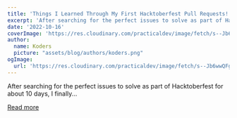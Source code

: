 ```yaml
---
title: 'Things I Learned Through My First Hacktoberfest Pull Requests!'
excerpt: 'After searching for the perfect issues to solve as part of Hacktoberfest for about 10 days, I finally...'
date: '2022-10-16'
coverImage: 'https://res.cloudinary.com/practicaldev/image/fetch/s--Jb6wwQFg--/c_imagga_scale,f_auto,fl_progressive,h_420,q_auto,w_1000/https://dev-to-uploads.s3.amazonaws.com/uploads/articles/zrifgkmvdfpg3mltcwux.png'
author:
  name: Koders
  picture: "assets/blog/authors/koders.png"
ogImage:
  url: 'https://res.cloudinary.com/practicaldev/image/fetch/s--Jb6wwQFg--/c_imagga_scale,f_auto,fl_progressive,h_420,q_auto,w_1000/https://dev-to-uploads.s3.amazonaws.com/uploads/articles/zrifgkmvdfpg3mltcwux.png'
---
```


After searching for the perfect issues to solve as part of Hacktoberfest for about 10 days, I finally...

[Read more](https://dev.to/saminarp/things-i-learned-through-my-first-hacktoberfest-pull-requests-4na1)
